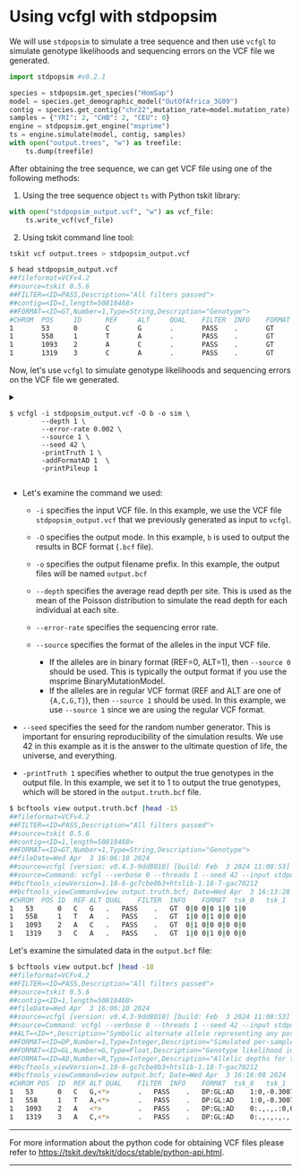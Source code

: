 # Using vcfgl with stdpopsim

We will use `stdpopsim` to simulate a tree sequence and then use `vcfgl` to simulate genotype likelihoods and sequencing errors on the VCF file we generated.

```python
import stdpopsim #v0.2.1

species = stdpopsim.get_species("HomSap")
model = species.get_demographic_model("OutOfAfrica_3G09")
contig = species.get_contig("chr22",mutation_rate=model.mutation_rate)
samples = {"YRI": 2, "CHB": 2, "CEU": 0}
engine = stdpopsim.get_engine("msprime")
ts = engine.simulate(model, contig, samples)
with open("output.trees", "w") as treefile:
    ts.dump(treefile)
```

After obtaining the tree sequence, we can get VCF file using one of the following methods:

1. Using the tree sequence object `ts` with Python tskit library:

```python
with open("stdpopsim_output.vcf", "w") as vcf_file:
    ts.write_vcf(vcf_file)
```

2. Using tskit command line tool:

```bash
tskit vcf output.trees > stdpopsim_output.vcf
```

```bash
$ head stdpopsim_output.vcf
##fileformat=VCFv4.2
##source=tskit 0.5.6
##FILTER=<ID=PASS,Description="All filters passed">
##contig=<ID=1,length=50818468>
##FORMAT=<ID=GT,Number=1,Type=String,Description="Genotype">
#CHROM  POS     ID      REF     ALT     QUAL    FILTER  INFO    FORMAT  tsk_0   tsk_1   tsk_2   tsk_3
1       53      0       C       G       .       PASS    .       GT      0|0     0|0     1|0     1|0
1       558     1       T       A       .       PASS    .       GT      1|0     0|1     0|0     0|0
1       1093    2       A       C       .       PASS    .       GT      0|1     0|0     0|0     0|0
1       1319    3       C       A       .       PASS    .       GT      1|0     0|1     0|0     0|0
```

Now, let's use `vcfgl` to simulate genotype likelihoods and sequencing errors on the VCF file we generated.

<details closed><summary><pre><code>$ vcfgl -i stdpopsim_output.vcf -O b -o sim \
        --depth 1 \
        --error-rate 0.002 \
        --source 1 \
        --seed 42 \
        -printTruth 1 \
        -addFormatAD 1  \
        -printPileup 1 
</code></pre></summary> 
<pre>
<pre>
vcfgl [version: v0.4.3-9dd8010] [build: Feb  3 2024 11:08:53] [htslib: 1.16]

Command: vcfgl --verbose 0 --threads 1 --seed 42 --input stdpopsim_output.vcf --source 1 --output output --output-mode b --depth 1.000000 --error-rate 0.002000 --error-qs 0 --gl-model 2 --platform 0 --precise-gl 0 --i16-mapq 20 -explode 0 --rm-invar-sites 0 --rm-empty-sites 0 -doUnobserved 1 -doGVCF 0 -printPileup 1 -printTruth 1 -printBasePickError 0 -printQsError 0 -printGlError 0 -printQScores 0 -addGL 1 -addGP 0 -addPL 0 -addI16 0 -addQS 0 -addFormatDP 1 -addInfoDP 0 -addFormatAD 1 -addInfoAD 0 -addFormatADF 0 -addInfoADF 0 -addFormatADR 0 -addInfoADR 0

Wed Apr 3 16:06:10 2024

-&gt; Log file: output.arg
-&gt; Simulation output file: output.bcf
-&gt; True genotypes output file: output.truth.bcf
-&gt; Pileup output file: output.pileup.gz

-&gt; Simulation finished successfully.

Summary:
Number of samples: 4
Number of contigs: 1
Total number of sites simulated: 103578
Number of sites included in simulation output file: 103578
Number of sites skipped: 0

</pre>
</pre> </details>

- Let's examine the command we used:

  - `-i` specifies the input VCF file. In this example, we use the VCF file `stdpopsim_output.vcf` that we previously generated as input to `vcfgl`.

  - `-O` specifies the output mode. In this example, `b` is used to output the results in BCF format (`.bcf` file).

  - `-o` specifies the output filename prefix. In this example, the output files will be named `output.bcf`

  - `--depth` specifies the average read depth per site. This is used as the mean of the Poisson distribution to simulate the read depth for each individual at each site.

  - `--error-rate` specifies the sequencing error rate.

  - `--source` specifies the format of the alleles in the input VCF file.

    - If the alleles are in binary format (REF=0, ALT=1), then `--source 0` should be used. This is typically the output format if you use the msprime BinaryMutationModel.
    - If the alleles are in regular VCF format (REF and ALT are one of `{A,C,G,T}`), then `--source 1` should be used. In this example, we use `--source 1` since we are using the regular VCF format.

- `--seed` specifies the seed for the random number generator. This is important for ensuring reproducibility of the simulation results. We use 42 in this example as it is the answer to the ultimate question of life, the universe, and everything.

- `-printTruth 1` specifies whether to output the true genotypes in the output file. In this example, we set it to 1 to output the true genotypes, which will be stored in the `output.truth.bcf` file.

```bash
$ bcftools view output.truth.bcf |head -15
##fileformat=VCFv4.2
##FILTER=<ID=PASS,Description="All filters passed">
##source=tskit 0.5.6
##contig=<ID=1,length=50818468>
##FORMAT=<ID=GT,Number=1,Type=String,Description="Genotype">
##fileDate=Wed Apr  3 16:06:10 2024
##source=vcfgl [version: v0.4.3-9dd8010] [build: Feb  3 2024 11:08:53] [htslib: 1.16]
##source=Command: vcfgl --verbose 0 --threads 1 --seed 42 --input stdpopsim_output.vcf --source 1 --output output --output-mode b --depth 1.000000 --error-rate 0.002000 --error-qs 0  --gl-model 2 --platform 0 --precise-gl 0 --i16-mapq 20  -explode 0 --rm-invar-sites 0 --rm-empty-sites 0 -doUnobserved 1 -doGVCF 0 -printPileup 1 -printTruth 1  -printBasePickError 0 -printQsError 0 -printGlError 0 -printQScores 0 -addGL 1 -addGP 0 -addPL 0 -addI16 0 -addQS 0 -addFormatDP 1 -addInfoDP 0 -addFormatAD 1 -addInfoAD 0 -addFormatADF 0 -addInfoADF 0 -addFormatADR 0 -addInfoADR 0
##bcftools_viewVersion=1.18-6-gc7cbe0b3+htslib-1.18-7-gac70212
##bcftools_viewCommand=view output.truth.bcf; Date=Wed Apr  3 16:13:28 2024
#CHROM	POS	ID	REF	ALT	QUAL	FILTER	INFO	FORMAT	tsk_0	tsk_1	tsk_2	tsk_3
1	53	    0	C	G	.	PASS	.	GT	0|0	0|0	1|0	1|0
1	558	    1	T	A	.	PASS	.	GT	1|0	0|1	0|0	0|0
1	1093	2	A	C	.	PASS	.	GT	0|1	0|0	0|0	0|0
1	1319	3	C	A	.	PASS	.	GT	1|0	0|1	0|0	0|0
```

Let's examine the simulated data in the `output.bcf` file:

```bash
$ bcftools view output.bcf |head -18
##fileformat=VCFv4.2
##FILTER=<ID=PASS,Description="All filters passed">
##source=tskit 0.5.6
##contig=<ID=1,length=50818468>
##fileDate=Wed Apr  3 16:06:10 2024
##source=vcfgl [version: v0.4.3-9dd8010] [build: Feb  3 2024 11:08:53] [htslib: 1.16]
##source=Command: vcfgl --verbose 0 --threads 1 --seed 42 --input stdpopsim_output.vcf --source 1 --output sim --output-mode b --depth 1.000000 --error-rate 0.002000 --error-qs 0  --gl-model 2 --platform 0 --precise-gl 0 --i16-mapq 20  -explode 0 --rm-invar-sites 0 --rm-empty-sites 0 -doUnobserved 1 -doGVCF 0 -printPileup 1 -printTruth 1  -printBasePickError 0 -printQsError 0 -printGlError 0 -printQScores 0 -addGL 1 -addGP 0 -addPL 0 -addI16 0 -addQS 0 -addFormatDP 1 -addInfoDP 0 -addFormatAD 1 -addInfoAD 0 -addFormatADF 0 -addInfoADF 0 -addFormatADR 0 -addInfoADR 0
##ALT=<ID=*,Description="Symbolic alternate allele representing any possible alternative allele at this location">
##FORMAT=<ID=DP,Number=1,Type=Integer,Description="Simulated per-sample read depth">
##FORMAT=<ID=GL,Number=G,Type=Float,Description="Genotype likelihood in log10 likelihood ratio format">
##FORMAT=<ID=AD,Number=R,Type=Integer,Description="Allelic depths for the REF and ALT alleles">
##bcftools_viewVersion=1.18-6-gc7cbe0b3+htslib-1.18-7-gac70212
##bcftools_viewCommand=view output.bcf; Date=Wed Apr  3 16:16:08 2024
#CHROM POS  ID	REF ALT QUAL	FILTER	INFO	FORMAT	tsk_0	tsk_1	tsk_2	tsk_3
1	53	    0	C	G,<*>   	.	PASS	.	DP:GL:AD	1:0,-0.300741,-3.17625,-0.300741,-3.17625,-3.17625:1,0,0	0:.,.,.,.,.,.:0,0,0	1:0,-0.300741,-3.17625,-0.300741,-3.17625,-3.17625:1,0,0	2:-2.57477,0,-2.57477,-2.87551,-2.87551,-5.75103:1,1,0
1	558	    1	T	A,<*>	    .	PASS	.	DP:GL:AD	1:0,-0.300741,-3.17625,-0.300741,-3.17625,-3.17625:1,0,0	3:-5.45028,0,-2.27403,-5.75103,-2.87551,-8.62654:1,2,0	1:0,-0.300741,-3.17625,-0.300741,-3.17625,-3.17625:1,0,0	1:0,-0.300741,-3.17625,-0.300741,-3.17625,-3.17625:1,0,0
1	1093	2	A	<*>	        .	PASS	.	DP:GL:AD	0:.,.,.:0,0	0:.,.,.:0,0	0:.,.,.:0,0	1:0,-0.300741,-3.17625:1,0
1	1319	3	A	C,<*>	    .	PASS	.	DP:GL:AD	0:.,.,.,.,.,.:0,0,0	2:0,-0.601481,-6.35251,-0.601481,-6.35251,-6.35251:2,0,0	2:-6.35251,-0.601481,0,-6.35251,-0.601481,-6.35251:0,2,0	0:.,.,.,.,.,.:0,0,0
```

---

For more information about the python code for obtaining VCF files please refer to <https://tskit.dev/tskit/docs/stable/python-api.html>.

---
